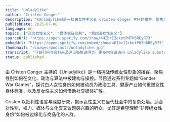 ```yaml
---
title: "Unladylike"
author: "Cristen Conger"
description: "《Unladylike》是一档由女性主义者 Cristen Conger 主持的播客，聚焦现代女性身份的边缘议题。节目以“Where feminism meets fringe”为口号，深入剖析塑造当代女性（以及非传统女性身份）的神话、混乱与媒体叙事。内容涵盖双性恋冒名综合症、高个女孩心理、枪支文化、避孕争议等社会热点，结合深度研究与批判性视角，挑战主流性别话语。节目风格犀利、知识密度高，适合关注交叉女性主义、文化批评与社会结构的听众。"
publishDate: 2025-07-08
language: en
topics: ["交叉女性主义", "媒体表征批判", "第四波女性主义"]
sourceUrl: "https://open.spotify.com/show/4HIbrI2ckotPHTh6REyR73"
embedUrl: "https://open.spotify.com/embed/show/4HIbrI2ckotPHTh6REyR73"
thumbnail: "/images/podcasts/unladylike.jpg"
transcript: "节目引用与资料来源详见每集说明页，更多内容请访问 unladylike.substack.com"
status: published
---
```


由 Cristen Conger 主持的《Unladylike》是一档挑战传统女性形象的播客，聚焦性别如何在文化、政治与算法中被建构与操控。节目通过系列专题如“Gender War Games”，探讨白人女性身份如何被动员为政治工具、健康产业如何重塑女性身体标准，以及反女性主义如何借助社交媒体扩散。

Cristen 以批判性语言与深度研究，揭示女性主义在当代社会中的复杂处境。适合对性别、权力、媒体与文化交叉议题感兴趣的听众，尤其是希望理解“非传统女性身份”如何被边缘化与商品化的人群。
